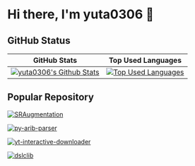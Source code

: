 # Hi there, I'm yuta0306 👋

## GitHub Status

<!-- status -->
| GitHub Stats | Top Used Languages |
| :-: | :-: |
|[![yuta0306's Github Stats](https://github-readme-stats-957qi08vu-yuta-sasakis-projects.vercel.app/api?username=yuta0306&count_private=true&show_icons=true&theme=holi&include_all_commits=true)]([https://github.com/yuta0306/](https://github-readme-stats-957qi08vu-yuta-sasakis-projects.vercel.app/api?username=yuta0306&count_private=true&show_icons=true&theme=holi&include_all_commits=true)) | [![Top Used Languages](https://github-readme-stats-957qi08vu-yuta-sasakis-projects.vercel.app/api/top-langs/?username=yuta0306&theme=holi&layout=donut&langs_count=5&hide=jupyter%20notebook,c%23)]([https://github.com/yuta0306/](https://github-readme-stats-957qi08vu-yuta-sasakis-projects.vercel.app/api/top-langs/?username=yuta0306&theme=holi&layout=donut&langs_count=5&hide=jupyter%20notebook,c%23)) |

## Popular Repository

[![SRAugmentation](https://github-readme-stats-957qi08vu-yuta-sasakis-projects.vercel.app/api/pin/?username=yuta0306&repo=SRAugmentation&theme=holi)](https://github.com/yuta0306/SRAugmentation)

[![py-arib-parser](https://github-readme-stats-957qi08vu-yuta-sasakis-projects.vercel.app/api/pin/?username=yuta0306&repo=py-arib-parser&theme=holi)](https://github.com/yuta0306/py-arib-parser)

[![yt-interactive-downloader](https://github-readme-stats-957qi08vu-yuta-sasakis-projects.vercel.app/api/pin/?username=yuta0306&repo=yt-interactive-downloader&theme=holi)](https://github.com/yuta0306/yt-interactive-downloader)

[![dslclib](https://github-readme-stats-957qi08vu-yuta-sasakis-projects.vercel.app/api/pin/?username=yuta0306&repo=dslclib&theme=holi)](https://github.com/yuta0306/dslclib)

<!--
**yuta0306/yuta0306** is a ✨ _special_ ✨ repository because its `README.md` (this file) appears on your GitHub profile.

Here are some ideas to get you started:

- 🔭 I’m currently working on ...
- 🌱 I’m currently learning ...
- 👯 I’m looking to collaborate on ...
- 🤔 I’m looking for help with ...
- 💬 Ask me about ...
- 📫 How to reach me: ...
- 😄 Pronouns: ...
- ⚡ Fun fact: ...
-->
